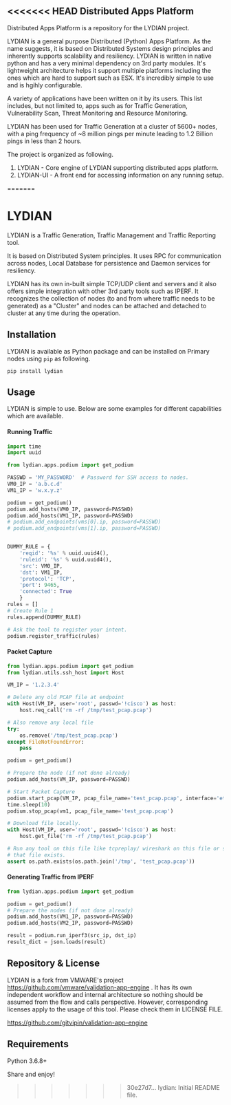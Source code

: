 <<<<<<< HEAD
Distributed Apps Platform
--------------------------

Distributed  Apps Platform is a repository for the LYDIAN project. 

LYDIAN is a general purpose Distributed (Python) Apps Platform. As the name suggests, it is based on Distributed Systems design principles and inherently supports  scalability and resiliency. LYDIAN is written in native python and has a very minimal dependency on 3rd party modules. It's lightweight architecture helps it support multiple platforms including the ones which are hard to support such as ESX. It's incredibly simple to use and is hgihly configurable.

A variety of applications have been written on it by its users. This list includes, but not limited to, apps such as for Traffic Generation, Vulnerability Scan, Threat Monitoring and Resource Monitoring.

LYDIAN has been used for Traffic Generation at a cluster of 5600+ nodes, with a ping frequency of ~8 million pings per minute leading to 1.2 Billion pings in less than 2 hours.

The project is organized as following. 

1. LYDIAN - Core engine of LYDIAN supporting distributed apps platform.
2. LYDIAN-UI - A front end for accessing information on any running setup.


=======

# LYDIAN

LYDIAN is a Traffic Generation, Traffic Management and Traffic Reporting tool.

It is based on Distributed System principles. It uses RPC for communication across nodes, Local Database for persistence and Daemon services for resiliency. 

LYDIAN has its own in-built simple TCP/UDP client and servers and it also offers simple integration with other 3rd party tools such as IPERF. It recognizes the collection of nodes (to and from where traffic needs to be generated) as a "Cluster" and nodes can be attached and detached to cluster at any time during the operation. 

Installation
------------

LYDIAN is available as Python package and can be installed on Primary nodes using `pip` as following.

```
pip install lydian
```


Usage
------------

LYDIAN is simple to use. Below are some examples for different capabilities which are available.

####  Running Traffic

```python
import time
import uuid

from lydian.apps.podium import get_podium

PASSWD = 'MY_PASSWORD'  # Password for SSH access to nodes.
VM0_IP = 'a.b.c.d'
VM1_IP = 'w.x.y.z'

podium = get_podium()
podium.add_hosts(VM0_IP, password=PASSWD)
podium.add_hosts(VM1_IP, password=PASSWD)
# podium.add_endpoints(vms[0].ip, password=PASSWD)
# podium.add_endpoints(vms[1].ip, password=PASSWD)


DUMMY_RULE = {
    'reqid': '%s' % uuid.uuid4(),
    'ruleid': '%s' % uuid.uuid4(),
    'src': VM0_IP,
    'dst': VM1_IP,
    'protocol': 'TCP',
    'port': 9465,
    'connected': True
    }
rules = []
# Create Rule 1
rules.append(DUMMY_RULE)

# Ask the tool to register your intent.
podium.register_traffic(rules)

```

####  Packet Capture

```python
from lydian.apps.podium import get_podium
from lydian.utils.ssh_host import Host

VM_IP = '1.2.3.4'

# Delete any old PCAP file at endpoint
with Host(VM_IP, user='root', passwd='!cisco') as host:
    host.req_call('rm -rf /tmp/test_pcap.pcap')  

# Also remove any local file 
try:
    os.remove('/tmp/test_pcap.pcap')
except FileNotFoundError:
    pass

podium = get_podium()

# Prepare the node (if not done already)
podium.add_hosts(VM_IP, password=PASSWD)

# Start Packet Capture
podium.start_pcap(VM_IP, pcap_file_name='test_pcap.pcap', interface='eth0')
time.sleep(10)
podium.stop_pcap(vm1, pcap_file_name='test_pcap.pcap')

# Download file locally.
with Host(VM_IP, user='root', passwd='!cisco') as host:
    host.get_file('rm -rf /tmp/test_pcap.pcap')

# Run any tool on this file like tcpreplay/ wireshark on this file or simply check
# that file exists.
assert os.path.exists(os.path.join('/tmp', 'test_pcap.pcap'))

```
####  Generating Traffic from IPERF

```python
from lydian.apps.podium import get_podium

podium = get_podium()
# Prepare the nodes (if not done already)
podium.add_hosts(VM1_IP, password=PASSWD)
podium.add_hosts(VM2_IP, password=PASSWD)

result = podium.run_iperf3(src_ip, dst_ip)
result_dict = json.loads(result)
```

Repository & License
------------
LYDIAN is a fork from VMWARE's project https://github.com/vmware/validation-app-engine . It has its own independent workflow and internal architecture so nothing should be assumed from the flow and calls perspective. However, corresponding licenses apply to the usage of this tool. Please check them in LICENSE FILE.

https://github.com/gitvipin/validation-app-engine 


Requirements
------------
Python 3.6.8+

Share and enjoy!
>>>>>>> 30e27d7... lydian: Initial README file.
